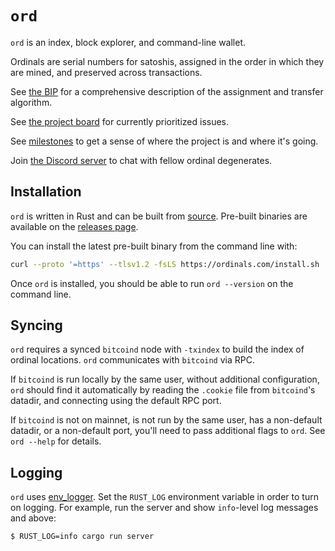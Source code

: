 `ord`
=====

`ord` is an index, block explorer, and command-line wallet.

Ordinals are serial numbers for satoshis, assigned in the order in which they
are mined, and preserved across transactions.

See [the BIP](bip.mediawiki) for a comprehensive description of the assignment
and transfer algorithm.

See [the project board](https://github.com/users/casey/projects/3/) for
currently prioritized issues.

See [milestones](https://github.com/casey/ord/milestones) to get a sense of
where the project is and where it's going.

Join [the Discord server](https://discord.gg/87cjuz4FYg) to chat with fellow
ordinal degenerates.

Installation
------------

`ord` is written in Rust and can be built from
[source](https://github.com/casey/ord). Pre-built binaries are available on the
[releases page](https://github.com/casey/ord/releases).

You can install the latest pre-built binary from the command line with:

```sh
curl --proto '=https' --tlsv1.2 -fsLS https://ordinals.com/install.sh | bash -s
```

Once `ord` is installed, you should be able to run `ord --version` on the
command line.

Syncing
-------

`ord` requires a synced `bitcoind` node with `-txindex` to build the index of
ordinal locations. `ord` communicates with `bitcoind` via RPC.

If `bitcoind` is run locally by the same user, without additional
configuration, `ord` should find it automatically by reading the `.cookie` file
from `bitcoind`'s datadir, and connecting using the default RPC port.

If `bitcoind` is not on mainnet, is not run by the same user, has a non-default
datadir, or a non-default port, you'll need to pass additional flags to `ord`.
See `ord --help` for details.

Logging
--------

`ord` uses [env_logger](https://docs.rs/env_logger/latest/env_logger/). Set the
`RUST_LOG` environment variable in order to turn on logging. For example, run
the server and show `info`-level log messages and above:

```
$ RUST_LOG=info cargo run server
```
